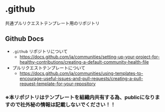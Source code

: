 # .github

共通プルリクエストテンプレート用のリポジトリ

## Github Docs

- `.github` リポジトリについて
    - https://docs.github.com/ja/communities/setting-up-your-project-for-healthy-contributions/creating-a-default-community-health-file
- プルリクエストテンプレートについて
    - https://docs.github.com/ja/communities/using-templates-to-encourage-useful-issues-and-pull-requests/creating-a-pull-request-template-for-your-repository

### ※本リポジトリはテンプレートを組織内共有する為、publicになりますので社外秘の情報は記載しないでください！！
